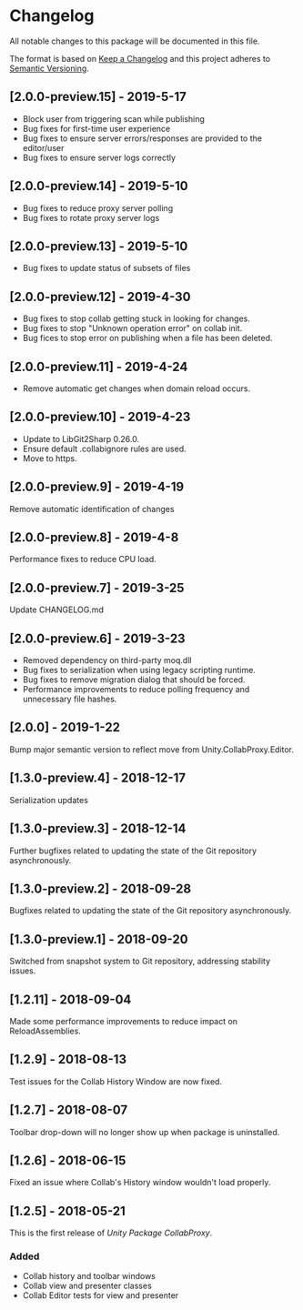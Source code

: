 # Changelog
All notable changes to this package will be documented in this file.

The format is based on [Keep a Changelog](https://keepachangelog.com/en/1.0.0/)
and this project adheres to [Semantic Versioning](https://semver.org/spec/v2.0.0.html).

## [2.0.0-preview.15] - 2019-5-17
- Block user from triggering scan while publishing
- Bug fixes for first-time user experience
- Bug fixes to ensure server errors/responses are provided to the editor/user
- Bug fixes to ensure server logs correctly

## [2.0.0-preview.14] - 2019-5-10
- Bug fixes to reduce proxy server polling
- Bug fixes to rotate proxy server logs

## [2.0.0-preview.13] - 2019-5-10
- Bug fixes to update status of subsets of files

## [2.0.0-preview.12] - 2019-4-30
- Bug fixes to stop collab getting stuck in looking for changes.
- Bug fixes to stop "Unknown operation error" on collab init.
- Bug fices to stop error on publishing when a file has been deleted.

## [2.0.0-preview.11] - 2019-4-24
- Remove automatic get changes when domain reload occurs.

## [2.0.0-preview.10] - 2019-4-23
- Update to LibGit2Sharp 0.26.0.
- Ensure default .collabignore rules are used.
- Move to https.

## [2.0.0-preview.9] - 2019-4-19
Remove automatic identification of changes

## [2.0.0-preview.8] - 2019-4-8
Performance fixes to reduce CPU load.

## [2.0.0-preview.7] - 2019-3-25
Update CHANGELOG.md

## [2.0.0-preview.6] - 2019-3-23
- Removed dependency on third-party moq.dll
- Bug fixes to serialization when using legacy scripting runtime.
- Bug fixes to remove migration dialog that should be forced.
- Performance improvements to reduce polling frequency and unnecessary file hashes.

## [2.0.0] - 2019-1-22
Bump major semantic version to reflect move from Unity.CollabProxy.Editor.

## [1.3.0-preview.4] - 2018-12-17
Serialization updates

## [1.3.0-preview.3] - 2018-12-14
Further bugfixes related to updating the state of the Git repository asynchronously.

## [1.3.0-preview.2] - 2018-09-28
Bugfixes related to updating the state of the Git repository asynchronously.

## [1.3.0-preview.1] - 2018-09-20
Switched from snapshot system to Git repository, addressing stability issues.

## [1.2.11] - 2018-09-04
Made some performance improvements to reduce impact on ReloadAssemblies.

## [1.2.9] - 2018-08-13
Test issues for the Collab History Window are now fixed.

## [1.2.7] - 2018-08-07
Toolbar drop-down will no longer show up when package is uninstalled.

## [1.2.6] - 2018-06-15
Fixed an issue where Collab's History window wouldn't load properly.

## [1.2.5] - 2018-05-21
This is the first release of *Unity Package CollabProxy*.

### Added
- Collab history and toolbar windows
- Collab view and presenter classes
- Collab Editor tests for view and presenter

